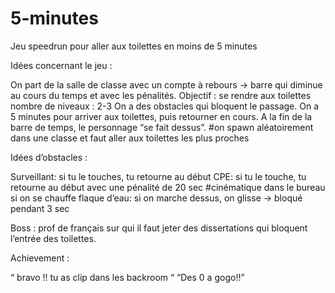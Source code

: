 # 5-minutes
Jeu speedrun pour aller aux toilettes en moins de 5 minutes


Idées concernant le jeu : 

On part de la salle de classe avec un compte à rebours → barre qui diminue au cours du temps et avec les pénalités.
Objectif : se rendre aux toilettes
nombre de niveaux : 2-3
On a des obstacles qui bloquent le passage. 
On a 5 minutes pour arriver aux toilettes, puis retourner en cours.
A la fin de la barre de temps, le personnage “se fait dessus”.
#on spawn aléatoirement dans une classe et faut aller aux toilettes les plus proches
 


Idées d’obstacles :

Surveillant: si tu le touches, tu retourne au début
CPE: si tu le touche, tu retourne au début avec une pénalité de 20 sec #cinématique dans le bureau si on se chauffe 
flaque d’eau: si on marche dessus, on glisse -> bloqué pendant 3 sec


Boss : prof de français sur qui il faut jeter des dissertations qui bloquent l’entrée des toilettes. 



Achievement :
    
“ bravo !! tu as clip dans les backroom “
“Des 0 a gogo!!”
